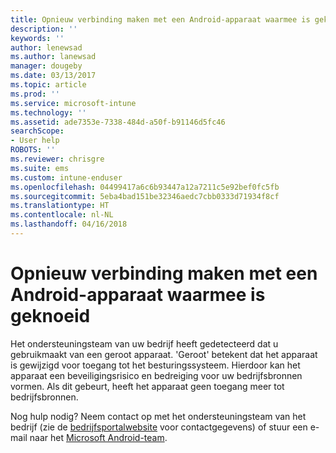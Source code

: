 ```yaml
---
title: Opnieuw verbinding maken met een Android-apparaat waarmee is geknoeid | Microsoft Docs
description: ''
keywords: ''
author: lenewsad
ms.author: lanewsad
manager: dougeby
ms.date: 03/13/2017
ms.topic: article
ms.prod: ''
ms.service: microsoft-intune
ms.technology: ''
ms.assetid: ade7353e-7338-484d-a50f-b91146d5fc46
searchScope:
- User help
ROBOTS: ''
ms.reviewer: chrisgre
ms.suite: ems
ms.custom: intune-enduser
ms.openlocfilehash: 04499417a6c6b93447a12a7211c5e92bef0fc5fb
ms.sourcegitcommit: 5eba4bad151be32346aedc7cbb0333d71934f8cf
ms.translationtype: HT
ms.contentlocale: nl-NL
ms.lasthandoff: 04/16/2018
---
```

# <a name="how-to-reconnect-a-compromised-android-device"></a>Opnieuw verbinding maken met een Android-apparaat waarmee is geknoeid

Het ondersteuningsteam van uw bedrijf heeft gedetecteerd dat u gebruikmaakt van een geroot apparaat. 'Geroot' betekent dat het apparaat is gewijzigd voor toegang tot het besturingssysteem. Hierdoor kan het apparaat een beveiligingsrisico en bedreiging voor uw bedrijfsbronnen vormen. Als dit gebeurt, heeft het apparaat geen toegang meer tot bedrijfsbronnen.

Nog hulp nodig? Neem contact op met het ondersteuningsteam van het bedrijf (zie de [bedrijfsportalwebsite](https://portal.manage.microsoft.com#HelpDeskDialog) voor contactgegevens) of stuur een e-mail naar het <a href="mailto:wintunedroidfbk@microsoft.com?subject=I'm having trouble with a rooted device&body=Describe the issue you're experiencing here.">Microsoft Android-team</a>.
